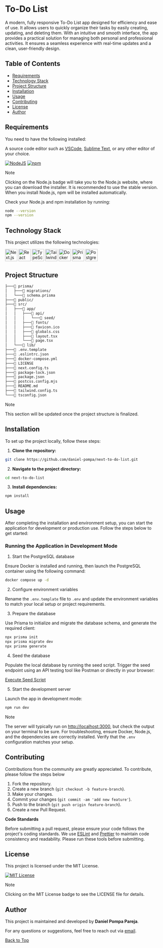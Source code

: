 # To-Do List

A modern, fully responsive To-Do List app designed for efficiency and ease of use. It allows users to quickly organize their tasks by easily creating, updating, and deleting them. With an intuitive and smooth interface, the app provides a practical solution for managing both personal and professional activities. It ensures a seamless experience with real-time updates and a clean, user-friendly design.

## Table of Contents

- [Requirements](#requirements)
- [Technology Stack](#technology-stack)
- [Project Structure](#project-structure)
- [Installation](#installation)
- [Usage](#usage)
- [Contributing](#contributing)
- [License](#license)
- [Author](#author)

## Requirements

You need to have the following installed:

A source code editor such as [VSCode](https://code.visualstudio.com/), [Sublime Text](https://www.sublimetext.com/), or any other editor of your choice.

[![NodeJS](https://img.shields.io/badge/Node.js-6DA55F.svg?style=flat&logo=node.js&logoColor=white)](https://nodejs.org/en)
[![npm](https://img.shields.io/badge/npm-%23CB3837.svg?style=flat&logo=npm&logoColor=white)](https://www.npmjs.com/)

> [!NOTE]
> Clicking on the Node.js badge will take you to the Node.js website, where you can download the installer. It is recommended to use the stable version. When you install Node.js, npm will be installed automatically.

Check your Node.js and npm installation by running:

```bash
node --version
npm --version
```

## Technology Stack

This project utilizes the following technologies:

<p>
  <a href="#"><img src="https://skillicons.dev/icons?i=next" width="40" height="40" alt="Next.js" /></a>
  <a href="#"><img src="https://skillicons.dev/icons?i=react" width="40" height="40" alt="React" /></a>
  <a href="#"><img src="https://skillicons.dev/icons?i=ts" width="40" height="40" alt="TypeScript" /></a>
  <a href="#"><img src="https://skillicons.dev/icons?i=tailwind" width="40" height="40" alt="Tailwind CSS" /></a>
  <a href="#"><img src="https://skillicons.dev/icons?i=docker" width="40" height="40" alt="Docker" /></a>
  <a href="#"><img src="https://skillicons.dev/icons?i=prisma" width="40" height="40" alt="Prisma" /></a>
  <a href="#"><img src="https://skillicons.dev/icons?i=postgres" width="40" height="40" alt="PostgreSQL" /></a>
</p>

## Project Structure

```bash
├───📁 prisma/
│   ├───📁 migrations/
│   └───📄 schema.prisma
├───📁 public/
├───📁 src/
│   ├───📁 app/
│   │   ├───📁 api/
│   │   │   └───📁 seed/
│   │   ├───📁 fonts/
│   │   ├───📄 favicon.ico
│   │   ├───📄 globals.css
│   │   ├───📄 layout.tsx
│   │   └───📄 page.tsx
│   └───📁 lib/
├───📄 .env.template
├───📄 .eslintrc.json
├───📄 docker-compose.yml
├───📄 LICENSE
├───📄 next.config.ts
├───📄 package-lock.json
├───📄 package.json
├───📄 postcss.config.mjs
├───📄 README.md
├───📄 tailwind.config.ts
└───📄 tsconfig.json
```

> [!NOTE]
> This section will be updated once the project structure is finalized.

## Installation

To set up the project locally, follow these steps:

1. **Clone the repository:**

```bash
git clone https://github.com/daniel-pompa/next-to-do-list.git
```

2. **Navigate to the project directory:**

```bash
cd next-to-do-list
```

3. **Install dependencies:**

```bash
npm install
```

## Usage

After completing the installation and environment setup, you can start the application for development or production use. Follow the steps below to get started:

### Running the Application in Development Mode

1. Start the PostgreSQL database

Ensure Docker is installed and running, then launch the PostgreSQL container using the following command:

```bash
docker compose up -d
```

2. Configure environment variables

Rename the `.env.template` file to `.env` and update the environment variables to match your local setup or project requirements.

3. Prepare the database

Use Prisma to initialize and migrate the database schema, and generate the required client:

```bash
npx prisma init
npx prisma migrate dev
npx prisma generate
```

4. Seed the database

Populate the local database by running the seed script. Trigger the seed endpoint using an API testing tool like Postman or directly in your browser:

[Execute Seed Script](http://localhost:3000/api/seed)

5. Start the development server

Launch the app in development mode:

```bash
npm run dev
```

> [!NOTE]
> The server will typically run on <http://localhost:3000>, but check the output on your terminal to be sure.
> For troubleshooting, ensure Docker, Node.js, and the dependencies are correctly installed. Verify that the `.env` configuration matches your setup.

## Contributing

Contributions from the community are greatly appreciated. To contribute, please follow the steps below

1. Fork the repository.
2. Create a new branch (`git checkout -b feature-branch`).
3. Make your changes.
4. Commit your changes (`git commit -am 'add new feature'`).
5. Push to the branch (`git push origin feature-branch`).
6. Create a new Pull Request.

**Code Standards**  

Before submitting a pull request, please ensure your code follows the project's coding standards. We use [ESLint](https://eslint.org/) and [Prettier](https://prettier.io/) to maintain code consistency and readability. Please run these tools before submitting.

## License

This project is licensed under the MIT License.

[![MIT License](https://img.shields.io/badge/License-MIT-brightgreen.svg)](https://choosealicense.com/licenses/mit/)

> [!NOTE]
> Clicking on the MIT License badge to see the LICENSE file for details.

## Author

This project is maintained and developed by **Daniel Pompa Pareja**.

For any questions or suggestions, feel free to reach out via [email](mailto:daniel.40.pompa@gmail.com).

[Back to Top](#table-of-contents)
